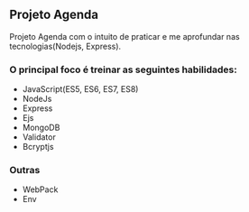 ## Projeto Agenda

Projeto Agenda com o intuito de praticar e me aprofundar nas tecnologias(Nodejs, Express).

### O principal foco é treinar as seguintes habilidades:
* JavaScript(ES5, ES6, ES7, ES8)
* NodeJs
* Express
* Ejs
* MongoDB
* Validator
* Bcryptjs

### Outras
* WebPack
* Env